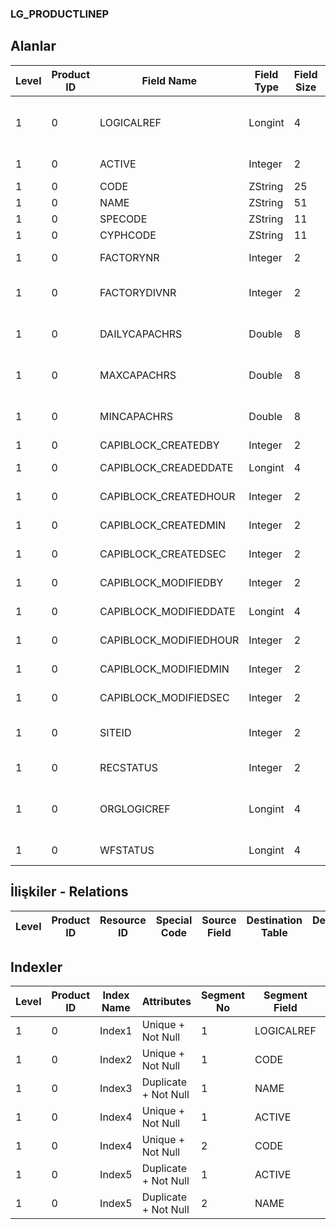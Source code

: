 ### LG_PRODUCTLINEP

## Alanlar

**Level**|**Product ID**|**Field Name**|**Field Type**|**Field Size**|**Field Offset**|**Türkçe Açıklama**|**Expression**
-----|-----|-----|-----|-----|-----|-----|-----
1|0|LOGICALREF|Longint|4|0|Üretim satırı log. Ref.|Product Line Logical Reference
1|0|ACTIVE|Integer|2|4|Kullanım durumu|Usage Status
1|0|CODE|ZString|25|6|Kod|Code
1|0|NAME|ZString|51|31|Açıklama|Description
1|0|SPECODE|ZString|11|82|Özel Kod|Aux. Code
1|0|CYPHCODE|ZString|11|93|Yetki Kodu|Auth. Code
1|0|FACTORYNR|Integer|2|104|Fabrika Numarası|Plant Number
1|0|FACTORYDIVNR|Integer|2|106|Fabrika İşyeri Numarası|Plant Division Number
1|0|DAILYCAPACHRS|Double|8|108|Günlük Kapasite (Saatler)|Daily Capacity (Hours)
1|0|MAXCAPACHRS|Double|8|116|Azami Kapasite (saat)|Maximum Capacity (Hours)
1|0|MINCAPACHRS|Double|8|124|Asgari Kapasite (Saat)|Minimum Capacity (Hours)
1|0|CAPIBLOCK_CREATEDBY|Integer|2|132|Oluşturan|Created By
1|0|CAPIBLOCK_CREADEDDATE|Longint|4|134|Oluşturulma Tarihi|Created Date
1|0|CAPIBLOCK_CREATEDHOUR|Integer|2|138|Oluşturulma Saati|Created Hour
1|0|CAPIBLOCK_CREATEDMIN|Integer|2|140|Oluşturulma Dakikası|Created Minute
1|0|CAPIBLOCK_CREATEDSEC|Integer|2|142|Oluşturulma Saniyesi|Created Second
1|0|CAPIBLOCK_MODIFIEDBY|Integer|2|144|Değiştiren|Modified By
1|0|CAPIBLOCK_MODIFIEDDATE|Longint|4|146|Değiştirilme Tarihi|Modified Date
1|0|CAPIBLOCK_MODIFIEDHOUR|Integer|2|150|Değiştirilme Saati|Modified Hour
1|0|CAPIBLOCK_MODIFIEDMIN|Integer|2|152|Değiştirilme Dakikası|Modified Minute
1|0|CAPIBLOCK_MODIFIEDSEC|Integer|2|154|Değiştirilme Saniyesi|Modified Second
1|0|SITEID|Integer|2|156|Veri Merkezi|Data Processing Site
1|0|RECSTATUS|Integer|2|158|Kayıt Durumu|Record Status
1|0|ORGLOGICREF|Longint|4|160|Orijinal Kayıt Log. Ref.|Original Record Logical Reference
1|0|WFSTATUS|Longint|4|164|Kullanımda Değil|Not In Use

## İlişkiler - Relations
**Level**|**Product ID**|**Resource ID**|**Special Code**|**Source Field**|**Destination Table**|**Destination Field**|**Relation Type**|**Extra Condition**
-----|-----|-----|-----|-----|-----|-----|-----|-----

## Indexler
**Level**|**Product ID**|**Index Name**|**Attributes**|**Segment No**|**Segment Field**|**Sense**
-----|-----|-----|-----|-----|-----|-----
1|0|Index1|Unique + Not Null|1|LOGICALREF|Ascending
1|0|Index2|Unique + Not Null|1|CODE|Ascending
1|0|Index3|Duplicate + Not Null|1|NAME|Ascending
1|0|Index4|Unique + Not Null|1|ACTIVE|Ascending
1|0|Index4|Unique + Not Null|2|CODE|Ascending
1|0|Index5|Duplicate + Not Null|1|ACTIVE|Ascending
1|0|Index5|Duplicate + Not Null|2|NAME|Ascending
